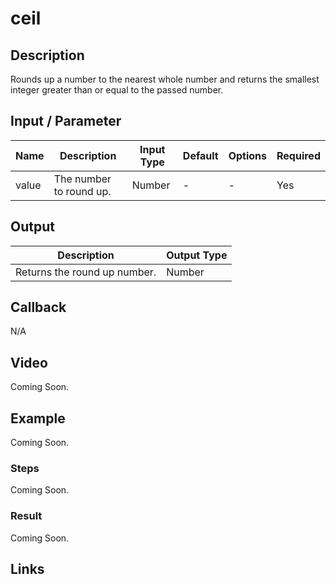# ceil

## Description

Rounds up a number to the nearest whole number and returns the smallest integer greater than or equal to the passed number.

## Input / Parameter

| Name | Description | Input Type | Default | Options | Required |
| ------ | ------ | ------ | ------ | ------ | ------ |
| value | The number to round up. | Number | - | - | Yes |

## Output

| Description | Output Type |
| ------ | ------ |
| Returns the round up number. | Number |

## Callback

N/A

## Video

Coming Soon.

<!-- Format: [![Video]({image-path}?raw=true)]({url-link}) -->

## Example

Coming Soon.

<!-- Share a scenario, like a user requirements. -->

### Steps

Coming Soon.

<!-- Show the steps and share some screenshots.

1. .....

Format: ![]({image-path}?raw=true) -->

### Result

Coming Soon.

<!-- Explain the output.

Format: ![]({image-path}?raw=true) -->

## Links